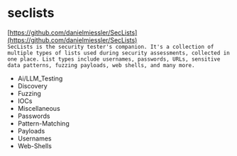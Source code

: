 # seclists  
[https://github.com/danielmiessler/SecLists](https://github.com/danielmiessler/SecLists)  
`SecLists is the security tester's companion. It's a collection of multiple types of lists used during security assessments, collected in one place. List types include usernames, passwords, URLs, sensitive data patterns, fuzzing payloads, web shells, and many more.`  

- Ai/LLM_Testing  
- Discovery  
- Fuzzing  
- IOCs  
- Miscellaneous  
- Passwords  
- Pattern-Matching  
- Payloads  
- Usernames  
- Web-Shells
